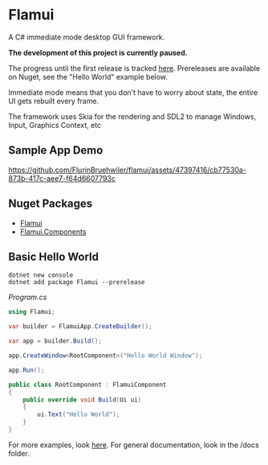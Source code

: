 # Flamui
A C# immediate mode desktop GUI framework.

**The development of this project is currently paused.**

The progress until the first release is tracked [here](https://github.com/FlurinBruehwiler/flamui/issues/13).
Prereleases are available on Nuget, see the "Hello World" example below.

Immediate mode means that you don't have to worry about state, the entire UI gets rebuilt every frame.

The framework uses Skia for the rendering and SDL2 to manage Windows, Input, Graphics Context, etc

## Sample App Demo

https://github.com/FlurinBruehwiler/flamui/assets/47397416/cb77530a-873b-417c-aee7-f64d6607793c

## Nuget Packages
- [Flamui](https://www.nuget.org/packages/Flamui)
- [Flamui.Components](https://www.nuget.org/packages/Flamui.Components)

## Basic Hello World

````
dotnet new console
dotnet add package Flamui --prerelease
````

*Program.cs*
```csharp
using Flamui;

var builder = FlamuiApp.CreateBuilder();

var app = builder.Build();

app.CreateWindow<RootComponent>("Hello World Window");

app.Run();

public class RootComponent : FlamuiComponent
{
    public override void Build(Ui ui)
    {
        ui.Text("Hello World");
    }   
}
```

For more examples, look [here](./docs/Examples.md).
For general documentation, look in the /docs folder.
